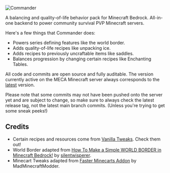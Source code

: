 ![Commander]((https://raw.githubusercontent.com/MeepishRealms/Commander/main/logo.svg))
  
A balancing and quality-of-life behavior pack for Minecraft Bedrock.
All-in-one backend to power community survival PVP Minecraft servers.

Here's a few things that Commander does:
- Powers series defining features like the world border.
- Adds quality-of-life recipes like unpacking ice.
- Adds recipes to previously uncraftable items like saddles.
- Balances progression by changing certain recipes like Enchanting Tables.

All code and commits are open source and fully auditable.
The version currently active on the MECA Minecraft server always corresponds to the [latest](https://github.com/MeepishRealms/Commander/releases/latest) version.

Please note that some commits may not have been pushed onto the server yet and are subject to change, so make sure to always check the latest release tag, not the latest main branch commits. (Unless you're trying to get some sneak peeks!)

## Credits
- Certain recipes and resources come from [Vanilla Tweaks](https://vanillatweaks.net/). Check them out!
- World Border adapted from [How To Make a Simple WORLD BORDER in Minecraft Bedrock!](https://www.youtube.com/watch?v=FuCK1e7d_as&t=1s) by [silentwisperer](https://www.youtube.com/@silentwisperer).
- Minecart Tweaks adapted from [Faster Minecarts Addon](https://mcpedl.com/faster-minecarts-addon/) by MadMinecraftModder.
